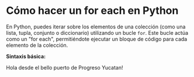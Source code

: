 # Cómo hacer un for each en Python

En Python, puedes iterar sobre los elementos de una colección (como una lista, tupla, conjunto o diccionario) utilizando un bucle `for`. Este bucle actúa como un "for each", permitiéndote ejecutar un bloque de código para cada elemento de la colección.

**Sintaxis básica:**


Hola desde el bello puerto de Progreso Yucatan!
